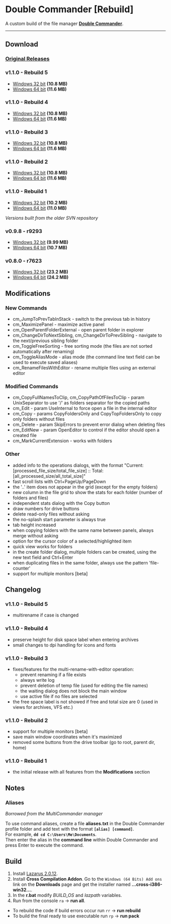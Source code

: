 # Double Commander [Rebuild]

A custom build of the file manager [**Double Commander**](http://doublecmd.sourceforge.net).

---

## Download

### [Original Releases](https://github.com/doublecmd/doublecmd/releases)

### v1.1.0 - Rebuild 5
- [Windows 32 bit](https://github.com/mortalis13/DoubleCommander-Rebuild/releases/download/1.1.0-RB5/doublecmd-1.1.0-RB5-rebuild-x32.zip) **(10.8 MB)**
- [Windows 64 bit](https://github.com/mortalis13/DoubleCommander-Rebuild/releases/download/1.1.0-RB5/doublecmd-1.1.0-RB5-rebuild-x64.zip) **(11.6 MB)**

### v1.1.0 - Rebuild 4
- [Windows 32 bit](https://github.com/mortalis13/DoubleCommander-Rebuild/releases/download/1.1.0-RB4/doublecmd-1.1.0-RB4-rebuild-x32.zip) **(10.8 MB)**
- [Windows 64 bit](https://github.com/mortalis13/DoubleCommander-Rebuild/releases/download/1.1.0-RB4/doublecmd-1.1.0-RB4-rebuild-x64.zip) **(11.6 MB)**

### v1.1.0 - Rebuild 3
- [Windows 32 bit](https://github.com/mortalis13/DoubleCommander-Rebuild/releases/download/1.1.0-RB3/doublecmd-1.1.0-RB3-rebuild-x32.zip) **(10.8 MB)**
- [Windows 64 bit](https://github.com/mortalis13/DoubleCommander-Rebuild/releases/download/1.1.0-RB3/doublecmd-1.1.0-RB3-rebuild-x64.zip) **(11.6 MB)**

### v1.1.0 - Rebuild 2
- [Windows 32 bit](https://github.com/mortalis13/DoubleCommander-Rebuild/releases/download/1.1.0-RB2/doublecmd-1.1.0-RB2-rebuild-x32.zip) **(10.8 MB)**
- [Windows 64 bit](https://github.com/mortalis13/DoubleCommander-Rebuild/releases/download/1.1.0-RB2/doublecmd-1.1.0-RB2-rebuild-x64.zip) **(11.6 MB)**

### v1.1.0 - Rebuild 1
- [Windows 32 bit](https://github.com/mortalis13/DoubleCommander-Rebuild/releases/download/1.1.0-RB1/doublecmd-1.1.0-RB1-rebuild-x32.zip) **(10.2 MB)**
- [Windows 64 bit](https://github.com/mortalis13/DoubleCommander-Rebuild/releases/download/1.1.0-RB1/doublecmd-1.1.0-RB1-rebuild-x64.zip) **(11.0 MB)**

*Versions built from the older SVN repository*

### v0.9.8 - r9293
- [Windows 32 bit](https://github.com/mortalis13/DoubleCommander-Rebuild/releases/download/0.9.8-r9293/doublecmd-0.9.8-9293-rebuild-x32.zip) **(9.99 MB)**
- [Windows 64 bit](https://github.com/mortalis13/DoubleCommander-Rebuild/releases/download/0.9.8-r9293/doublecmd-0.9.8-9293-rebuild-x64.zip) **(10.7 MB)**

### v0.8.0 - r7623
- [Windows 32 bit](https://github.com/mortalis13/DoubleCommander-Rebuild/releases/download/0.8.0-r7623/doublecmd-0.8.0-7623-rebuild-x32.zip) **(23.2 MB)**
- [Windows 64 bit](https://github.com/mortalis13/DoubleCommander-Rebuild/releases/download/0.8.0-r7623/doublecmd-0.8.0-7623-rebuild-x64.zip) **(24.2 MB)**


## Modifications

### New Commands
- cm_JumpToPrevTabInStack - switch to the previous tab in history
- cm_MaximizePanel - maximize active panel
- cm_OpenParentFolderExternal - open parent folder in explorer
- cm_ChangeDirToNextSibling, cm_ChangeDirToPrevSibling - navigate to the next/previous sibling folder
- cm_ToggleFreeSorting - free sorting mode (the files are not sorted automatically after renaming)
- cm_ToggleAliasMode - alias mode (the command line text field can be used to execute saved aliases)
- cm_RenameFilesWithEditor - rename multiple files using an external editor

### Modified Commands
- cm_CopyFullNamesToClip, cm_CopyPathOfFilesToClip - param UnixSeparator to use '/' as folders separator for the copied paths
- cm_Edit - param UseInternal to force open a file in the internal editor
- cm_Copy - params CopyFoldersOnly and CopyTopFoldersOnly to copy only folders without files
- cm_Delete - param SkipErrors to prevent error dialog when deleting files
- cm_EditNew - param OpenEditor to control if the editor should open a created file
- cm_MarkCurrentExtension - works with folders

### Other
- added info to the operations dialogs, with the format "Current: [processed_file_size/total_file_size] :: Total: [all_processed_size/all_total_size]"
- fast scroll lists with Ctrl+PageUp/PageDown
- the '..' item does not appear in the grid (except for the empty folders)
- new column in the file grid to show the stats for each folder (number of folders and files)
- independent stats dialog with the Copy button
- draw numbers for drive buttons
- delete read-only files without asking
- the no-splash start parameter is always true
- tab height increased
- when copying folders with the same name between panels, always merge without asking
- option for the cursor color of a selected/highlighted item
- quick view works for folders
- in the create folder dialog, multiple folders can be created, using the new text field and Ctrl+Enter
- when duplicating files in the same folder, always use the pattern 'file-counter'
- support for multiple monitors [beta]


## Changelog

### v1.1.0 - Rebuild 5
- multirename if case is changed

### v1.1.0 - Rebuild 4
- preserve height for disk space label when entering archives
- small changes to dpi handling for icons and fonts

### v1.1.0 - Rebuild 3
- fixes/features for the multi-rename-with-editor operation:
  - prevent renaming if a file exists
  - always write log
  - prevent deletion of temp file (used for editing the file names)
  - the waiting dialog does not block the main window
  - use active file if no files are selected
- the free space label is not showed if free and total size are 0 (used in views for archives, VFS etc.)

### v1.1.0 - Rebuild 2
- support for multiple monitors [beta]
- save main window coordinates when it's maximized
- removed some buttons from the drive toolbar (go to root, parent dir, home)

### v1.1.0 - Rebuild 1
- the initial release with all features from the **Modifications** section


## Notes

### Aliases
*Borrowed from the MultiCommander manager*

To use command aliases, create a file **aliases.txt** in the Double Commander profile folder and add text with the format **`[alias] [command]`**.  
For example, **`dd cd C:\Users\Me\Documents`**.  
Then enter the alias in the **command line** within Double Commander and press Enter to execute the command.


## Build

1. Install [Lazarus 2.0.12](https://www.lazarus-ide.org/index.php?page=downloads).
2. Install **Cross Compilation Addon**. Go to the `Windows (64 Bits) Add ons` link on the **Downloads** page and get the installer named **...cross-i386-win32...**.
3. In the **r.bat** modify *BUILD_OS* and *lazpath* variables.
4. Run from the console `ra` -> **run all**.

- To rebuild the code if build errors occur run `rr` -> **run rebuild**
- To build the final ready to use executable run `rp` -> **run pack**
